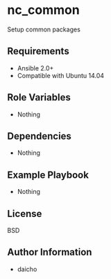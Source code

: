nc_common
=========

Setup common packages

Requirements
------------

* Ansible 2.0+
* Compatible with Ubuntu 14.04

Role Variables
--------------

* Nothing

Dependencies
------------

* Nothing

Example Playbook
----------------

* Nothing

License
-------

BSD

Author Information
------------------

* daicho
